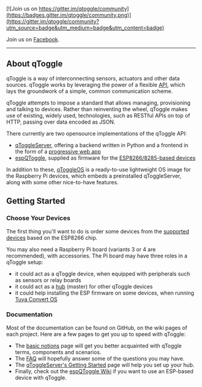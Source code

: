 [![Join us on https://gitter.im/qtoggle/community](https://badges.gitter.im/qtoggle/community.png)](https://gitter.im/qtoggle/community?utm_source=badge&utm_medium=badge&utm_content=badge)

Join us on [Facebook](http://facebook.com/qtoggle).

---


## About qToggle

qToggle is a way of interconnecting sensors, actuators and other data sources. qToggle works by leveraging the power of a flexible [API](https://github.com/qtoggle/docs/wiki/API-Specifications), which lays the groundwork of a simple, common communication scheme.

qToggle attempts to impose a standard that allows managing, provisioning and talking to devices. Rather than reinventing the wheel, qToggle makes use of existing, widely used, technologies, such as RESTful APIs on top of HTTP, passing over data encoded as JSON.

There currently are two opensource implementations of the qToggle API:
 * [qToggleServer](https://github.com/qtoggle/qtoggleserver), offering a backend written in Python and a frontend in the form of a [progressive web app](https://github.com/qtoggle/qtoggleserver/wiki/Web-App)
 * [espQToggle](https://github.com/qtoggle/espqtoggle), supplied as firmware for the [ESP8266/8285-based devices](https://en.wikipedia.org/wiki/ESP8266)

In addition to these, [qToggleOS](https://github.com/qtoggle/qtoggleos) is a ready-to-use lightweight OS image for the Raspberry Pi devices, which embeds a preinstalled qToggleServer, along with some other nice-to-have features.


## Getting Started

### Choose Your Devices

The first thing you'll want to do is order some devices from the [supported devices](https://github.com/qtoggle/espqtoggle/wiki/Supported-Devices) based on the ESP8266 chip.

You may also need a Raspberry Pi board (variants 3 or 4 are recommended), with accessories. The Pi board may have three roles in a qToggle setup:
 * it could act as a qToggle device, when equipped with peripherals such as sensors or relay boards
 * it could act as a [hub](https://github.com/qtoggle/qtoggleserver/wiki/Hub-Setup) (master) for other qToggle devices
 * it could help installing the ESP firmware on some devices, when running [Tuya Convert OS](https://github.com/qtoggle/espqtoggle/wiki/Tuya-Convert-OS)

### Documentation

Most of the documentation can be found on GitHub, on the wiki pages of each project. Here are a few pages to get you up to speed with qToggle:

 * The [basic notions](https://github.com/qtoggle/docs/wiki/Basic-Notions) page will get you better acquainted with qToggle terms, components and scenarios.
 * The [FAQ](https://github.com/qtoggle/docs/wiki/FAQ) will hopefully answer some of the questions you may have.
 * The [qToggleServer's Getting Started](https://github.com/qtoggle/qtoggleserver/wiki/Getting-Started) page will help you set up your hub.
 * Finally, check out the [espQToggle Wiki](https://github.com/qtoggle/espqtoggle/wiki) if you want to use an ESP-based device with qToggle.
